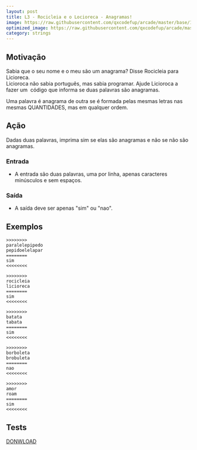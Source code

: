 ```yaml
---
layout: post
title: L3 - Rocicleia e o Locioreca - Anagramas!
image: https://raw.githubusercontent.com/qxcodefup/arcade/master/base/112/__capa.jpg
optimized_image: https://raw.githubusercontent.com/qxcodefup/arcade/master/base/.thumb/112/Readme.jpg
category: strings
---
```

<!-- DON'T EDIT THIS FILE, GENERATED BY SCRIPT -->
<!-- DON'T EDIT THIS FILE, GENERATED BY SCRIPT -->
<!-- DON'T EDIT THIS FILE, GENERATED BY SCRIPT -->
<!-- DON'T EDIT THIS FILE, GENERATED BY SCRIPT -->
<!-- DON'T EDIT THIS FILE, GENERATED BY SCRIPT -->



## Motivação

Sabia que o seu nome e o meu são um anagrama? Disse Rocicleia para Licioreca.  
Licioroca não sabia português, mas sabia programar. Ajude Licioroca a fazer um  código que informa se duas palavras são anagramas.

Uma palavra é anagrama de outra se é formada pelas mesmas letras nas mesmas QUANTIDADES, mas em qualquer ordem.

## Ação

Dadas duas palavras, imprima sim se elas são anagramas e não se não são anagramas.

### Entrada

*   A entrada são duas palavras, uma por linha, apenas caracteres minúsculos e sem espaços.

### Saída

*   A saída deve ser apenas "sim" ou "nao".

## Exemplos

```
>>>>>>>>
paralelepipedo
pepidoelelapar
========
sim
<<<<<<<<

>>>>>>>>
rocicleia
licioreca
========
sim
<<<<<<<<

>>>>>>>>
batata
tabata
========
sim
<<<<<<<<

>>>>>>>>
borboleta
brobuleta
========
nao
<<<<<<<<

>>>>>>>>
amor
roam
========
sim
<<<<<<<<
```


## Tests
[DONWLOAD](https://raw.githubusercontent.com/qxcodefup/arcade/master/base/112/t.tio)

